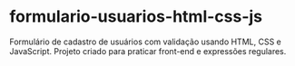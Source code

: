 # formulario-usuarios-html-css-js
Formulário de cadastro de usuários com validação usando HTML, CSS e JavaScript. Projeto criado para praticar front-end e expressões regulares.
